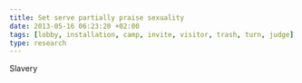 ```yaml
---
title: Set serve partially praise sexuality
date: 2013-05-16 06:23:20 +02:00
tags: [lobby, installation, camp, invite, visitor, trash, turn, judge]
type: research
---
```


Slavery
